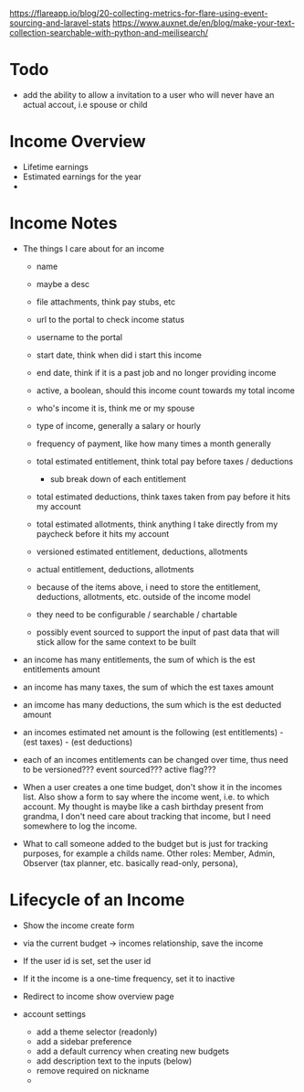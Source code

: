 https://flareapp.io/blog/20-collecting-metrics-for-flare-using-event-sourcing-and-laravel-stats
https://www.auxnet.de/en/blog/make-your-text-collection-searchable-with-python-and-meilisearch/

# Todo

- add the ability to allow a invitation to a user who will never have an actual accout, i.e spouse or child

# Income Overview

- Lifetime earnings
- Estimated earnings for the year
- 

# Income Notes

- The things I care about for an income
    - name
    - maybe a desc
    - file attachments, think pay stubs, etc
    - url to the portal to check income status
    - username to the portal
    - start date, think when did i start this income
    - end date, think if it is a past job and no longer providing income
    - active, a boolean, should this income count towards my total income
    - who's income it is, think me or my spouse
    - type of income, generally a salary or hourly
    - frequency of payment, like how many times a month generally
    - total estimated entitlement, think total pay before taxes / deductions
        - sub break down of each entitlement 
    - total estimated deductions, think taxes taken from pay before it hits my account
    - total estimated allotments, think anything I take directly from my paycheck before it hits my account
    - versioned estimated entitlement, deductions, allotments
    - actual  entitlement, deductions, allotments
    
    - because of the items above, i need to store the entitlement, deductions, allotments, etc. outside of the income model
    - they need to be configurable / searchable / chartable
    - possibly event sourced to support the input of past data that will stick allow for the same context to be built

- an income has many entitlements, the sum of which is the est entitlements amount
- an income has many taxes, the sum of which the est taxes amount
- an imcome has many deductions, the sum which is the est deducted amount
- an incomes estimated net amount is the following  (est entitlements) - (est taxes) - (est deductions)
- each of an incomes entitlements can be changed over time, thus need to be versioned??? event sourced??? active flag???

- When a user creates a one time budget, don't show it in the incomes list. Also show a form to say where the income went, i.e. to which account. My thought is maybe like a cash birthday present from grandma, I don't need care about tracking that income, but I need somewhere to log the income.

- What to call someone added to the budget but is just for tracking purposes, for example a childs name. Other roles: Member, Admin, Observer (tax planner, etc. basically read-only, persona), 

# Lifecycle of an Income

- Show the income create form
- via the current budget -> incomes relationship, save the income
- If the user id is set, set the user id
- If it the income is a one-time frequency, set it to inactive
- Redirect to income show overview page

- account settings
    - add a theme selector (readonly)
    - add a sidebar preference 
    - add a default currency when creating new budgets
    - add description text to the inputs (below)
    - remove required on nickname
    - 